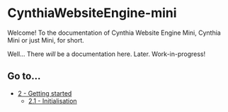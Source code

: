 # CynthiaWebsiteEngine-mini

Welcome! To the documentation of Cynthia Website Engine Mini, Cynthia Mini or just Mini, for short.

Well... There _will_ be a documentation here. Later. Work-in-progress!

## Go to...

- [2 - Getting started](/getting-started)
  - [2.1 - Initialisation](/initialisation)

